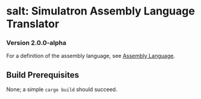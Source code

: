 # salt: Simulatron Assembly Language Translator
### Version 2.0.0-alpha

For a definition of the assembly language, see [Assembly Language](../Documentation/assembly-language.md).

## Build Prerequisites
None; a simple `cargo build` should succeed.
